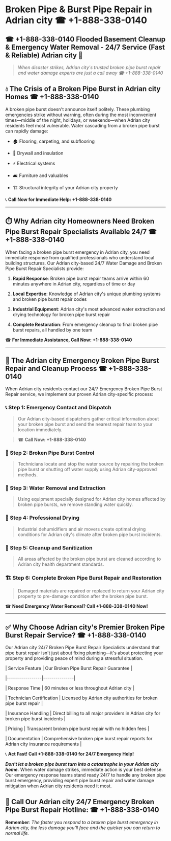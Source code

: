 # Broken Pipe & Burst Pipe Repair in Adrian city ☎ +1-888-338-0140  
## ☎ +1-888-338-0140 Flooded Basement Cleanup & Emergency Water Removal - 24/7 Service (Fast & Reliable) Adrian city 🚨  

> *When disaster strikes, Adrian city's trusted broken pipe burst repair and water damage experts are just a call away ☎ +1-888-338-0140*  

## 💧 The Crisis of a Broken Pipe Burst in Adrian city Homes ☎ +1-888-338-0140  

A broken pipe burst doesn't announce itself politely. These plumbing emergencies strike without warning, often during the most inconvenient times—middle of the night, holidays, or weekends—when Adrian city residents feel most vulnerable. Water cascading from a broken pipe burst can rapidly damage:  

* 🏠 Flooring, carpeting, and subflooring  
* 🧱 Drywall and insulation  
* ⚡ Electrical systems  
* 🛋️ Furniture and valuables  
* 🏗️ Structural integrity of your Adrian city property  

📞 **Call Now for Immediate Help: +1-888-338-0140**  

---  

## ⏱️ Why Adrian city Homeowners Need Broken Pipe Burst Repair Specialists Available 24/7 ☎ +1-888-338-0140  

When facing a broken pipe burst emergency in Adrian city, you need immediate response from qualified professionals who understand local building structures. Our Adrian city-based 24/7 Water Damage and Broken Pipe Burst Repair Specialists provide:  

1. **Rapid Response**: Broken pipe burst repair teams arrive within 60 minutes anywhere in Adrian city, regardless of time or day  
2. **Local Expertise**: Knowledge of Adrian city's unique plumbing systems and broken pipe burst repair codes  
3. **Industrial Equipment**: Adrian city's most advanced water extraction and drying technology for broken pipe burst repair  
4. **Complete Restoration**: From emergency cleanup to final broken pipe burst repairs, all handled by one team  

☎ **For Immediate Assistance, Call Now: +1-888-338-0140**  

---  

## 🔧 The Adrian city Emergency Broken Pipe Burst Repair and Cleanup Process ☎ +1-888-338-0140  

When Adrian city residents contact our 24/7 Emergency Broken Pipe Burst Repair service, we implement our proven Adrian city-specific process:  

### 📞 Step 1: Emergency Contact and Dispatch  
> Our Adrian city-based dispatchers gather critical information about your broken pipe burst and send the nearest repair team to your location immediately.  
> ☎ **Call Now: +1-888-338-0140**  

### 🚿 Step 2: Broken Pipe Burst Control  
> Technicians locate and stop the water source by repairing the broken pipe burst or shutting off water supply using Adrian city-approved methods.  

### 🌊 Step 3: Water Removal and Extraction  
> Using equipment specially designed for Adrian city homes affected by broken pipe bursts, we remove standing water quickly.  

### 💨 Step 4: Professional Drying  
> Industrial dehumidifiers and air movers create optimal drying conditions for Adrian city's climate after broken pipe burst incidents.  

### 🧼 Step 5: Cleanup and Sanitization  
> All areas affected by the broken pipe burst are cleaned according to Adrian city health department standards.  

### 🏗️ Step 6: Complete Broken Pipe Burst Repair and Restoration  
> Damaged materials are repaired or replaced to return your Adrian city property to pre-damage condition after the broken pipe burst.  

☎ **Need Emergency Water Removal? Call +1-888-338-0140 Now!**  

---  

## ✅ Why Choose Adrian city's Premier Broken Pipe Burst Repair Service? ☎ +1-888-338-0140  

Our Adrian city 24/7 Broken Pipe Burst Repair Specialists understand that pipe burst repair isn't just about fixing plumbing—it's about protecting your property and providing peace of mind during a stressful situation.  

| Service Feature | Our Broken Pipe Burst Repair Guarantee |  
|-----------------|---------------|  
| Response Time | 60 minutes or less throughout Adrian city |  
| Technician Certification | Licensed by Adrian city authorities for broken pipe burst repair |  
| Insurance Handling | Direct billing to all major providers in Adrian city for broken pipe burst incidents |  
| Pricing | Transparent broken pipe burst repair with no hidden fees |  
| Documentation | Comprehensive broken pipe burst repair reports for Adrian city insurance requirements |  

📞 **Act Fast! Call +1-888-338-0140 for 24/7 Emergency Help!**  

***Don't let a broken pipe burst turn into a catastrophe in your Adrian city home.*** When water damage strikes, immediate action is your best defense. Our emergency response teams stand ready 24/7 to handle any broken pipe burst emergency, providing expert pipe burst repair and water damage mitigation when Adrian city residents need it most.  

## 📱 Call Our Adrian city 24/7 Emergency Broken Pipe Burst Repair Hotline: ☎ +1-888-338-0140  

**Remember**: *The faster you respond to a broken pipe burst emergency in Adrian city, the less damage you'll face and the quicker you can return to normal life.*